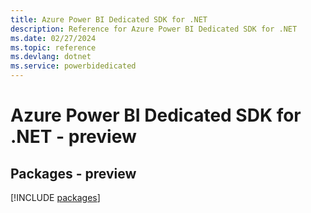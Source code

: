 ```yaml
---
title: Azure Power BI Dedicated SDK for .NET
description: Reference for Azure Power BI Dedicated SDK for .NET
ms.date: 02/27/2024
ms.topic: reference
ms.devlang: dotnet
ms.service: powerbidedicated
---
```

# Azure Power BI Dedicated SDK for .NET - preview
## Packages - preview
[!INCLUDE [packages](power-bi-dedicated-index.md)]